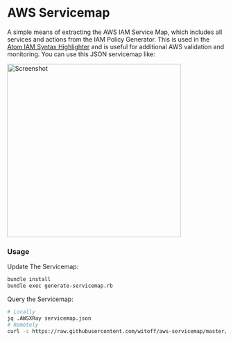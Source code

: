 AWS Servicemap
==============

A simple means of extracting the AWS IAM Service Map, which includes all services and actions from the IAM Policy Generator.  This is used in the [Atom IAM Syntax Highlighter](github.com/witoff/atom-iam-syntax) and is useful for additional AWS validation and monitoring.  You can use this JSON servicemap like:

<img alt="Screenshot" src="https://raw.githubusercontent.com/witoff/aws-servicemap/master/screenshot.png" width="400">

### Usage

Update The Servicemap:
```bash
bundle install
bundle exec generate-servicemap.rb
```

Query the Servicemap:
```bash
# Locally
jq .AWSXRay servicemap.json
# Remotely
curl -s https://raw.githubusercontent.com/witoff/aws-servicemap/master/servicemap.json | jq .AWSXRay
```
